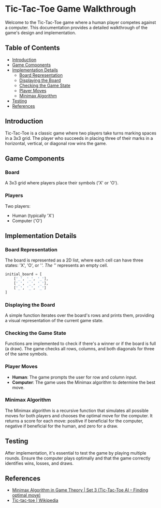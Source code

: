
# Tic-Tac-Toe Game Walkthrough

Welcome to the Tic-Tac-Toe game where a human player competes against a computer. This documentation provides a detailed walkthrough of the game's design and implementation.

## Table of Contents

- [Introduction](#introduction)
- [Game Components](#game-components)
- [Implementation Details](#implementation-details)
  - [Board Representation](#board-representation)
  - [Displaying the Board](#displaying-the-board)
  - [Checking the Game State](#checking-the-game-state)
  - [Player Moves](#player-moves)
  - [Minimax Algorithm](#minimax-algorithm)
- [Testing](#testing)
- [References](#references)

## Introduction

Tic-Tac-Toe is a classic game where two players take turns marking spaces in a 3x3 grid. The player who succeeds in placing three of their marks in a horizontal, vertical, or diagonal row wins the game.

## Game Components

### Board

A 3x3 grid where players place their symbols ('X' or 'O').

### Players

Two players:
- Human (typically 'X')
- Computer ('O')

## Implementation Details

### Board Representation

The board is represented as a 2D list, where each cell can have three states: 'X', 'O', or '_'. The '_' represents an empty cell.

```python
initial_board = [
    ['_', '_', '_'],
    ['_', '_', '_'],
    ['_', '_', '_']
]
```

### Displaying the Board

A simple function iterates over the board's rows and prints them, providing a visual representation of the current game state.

### Checking the Game State

Functions are implemented to check if there's a winner or if the board is full (a draw). The game checks all rows, columns, and both diagonals for three of the same symbols.

### Player Moves

- **Human**: The game prompts the user for row and column input.
- **Computer**: The game uses the Minimax algorithm to determine the best move.

### Minimax Algorithm

The Minimax algorithm is a recursive function that simulates all possible moves for both players and chooses the optimal move for the computer. It returns a score for each move: positive if beneficial for the computer, negative if beneficial for the human, and zero for a draw.

## Testing

After implementation, it's essential to test the game by playing multiple rounds. Ensure the computer plays optimally and that the game correctly identifies wins, losses, and draws.

## References

- [Minimax Algorithm in Game Theory | Set 3 (Tic-Tac-Toe AI – Finding optimal move)](https://www.geeksforgeeks.org/minimax-algorithm-in-game-theory-set-3-tic-tac-toe-ai-finding-optimal-move/)
- [Tic-tac-toe | Wikipedia](https://en.wikipedia.org/wiki/Tic-tac-toe)

